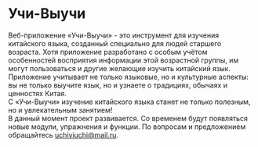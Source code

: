 # Учи-Выучи
Веб-приложение «Учи-Выучи» - это инструмент для изучения китайского языка, созданный специально для людей старшего возраста. Хотя приложение разработано с особым учётом особенностей восприятия информации этой возрастной группы, им могут пользоваться и другие желающие изучить китайский язык.  
Приложение учитывает не только языковые, но и культурные аспекты: вы не только выучите язык, но и узнаете о традициях, обычаях и ценностях Китая.  
С «Учи-Выучи» изучение китайского языка станет не только полезным, но и увлекательным занятием!  
В данный момент проект развивается. Со временем будут появляться новые модули, упражнения и функции. По вопросам и предложением обращайтесь uchiviuchi@mail.ru. 